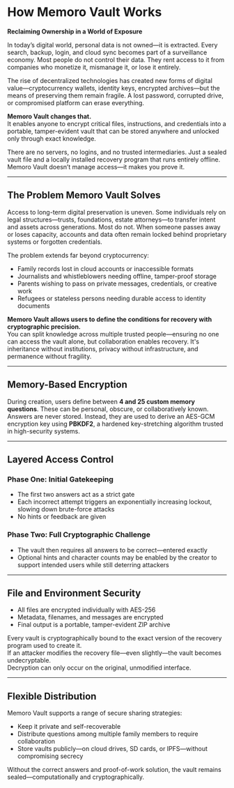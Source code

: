 # How Memoro Vault Works

**Reclaiming Ownership in a World of Exposure**

In today’s digital world, personal data is not owned—it is extracted. Every search, backup, login, and cloud sync becomes part of a surveillance economy. Most people do not control their data. They rent access to it from companies who monetize it, mismanage it, or lose it entirely.

The rise of decentralized technologies has created new forms of digital value—cryptocurrency wallets, identity keys, encrypted archives—but the means of preserving them remain fragile. A lost password, corrupted drive, or compromised platform can erase everything.

**Memoro Vault changes that.**  
It enables anyone to encrypt critical files, instructions, and credentials into a portable, tamper-evident vault that can be stored anywhere and unlocked only through exact knowledge.

There are no servers, no logins, and no trusted intermediaries. Just a sealed vault file and a locally installed recovery program that runs entirely offline. Memoro Vault doesn’t manage access—it makes you prove it.

---

## The Problem Memoro Vault Solves

Access to long-term digital preservation is uneven. Some individuals rely on legal structures—trusts, foundations, estate attorneys—to transfer intent and assets across generations. Most do not. When someone passes away or loses capacity, accounts and data often remain locked behind proprietary systems or forgotten credentials.

The problem extends far beyond cryptocurrency:

- Family records lost in cloud accounts or inaccessible formats  
- Journalists and whistleblowers needing offline, tamper-proof storage  
- Parents wishing to pass on private messages, credentials, or creative work  
- Refugees or stateless persons needing durable access to identity documents  

**Memoro Vault allows users to define the conditions for recovery with cryptographic precision.**  
You can split knowledge across multiple trusted people—ensuring no one can access the vault alone, but collaboration enables recovery. It's inheritance without institutions, privacy without infrastructure, and permanence without fragility.

---

## Memory-Based Encryption

During creation, users define between **4 and 25 custom memory questions**. These can be personal, obscure, or collaboratively known.  
Answers are never stored. Instead, they are used to derive an AES-GCM encryption key using **PBKDF2**, a hardened key-stretching algorithm trusted in high-security systems.

---

## Layered Access Control

### Phase One: Initial Gatekeeping

- The first two answers act as a strict gate  
- Each incorrect attempt triggers an exponentially increasing lockout, slowing down brute-force attacks  
- No hints or feedback are given  

### Phase Two: Full Cryptographic Challenge

- The vault then requires all answers to be correct—entered exactly  
- Optional hints and character counts may be enabled by the creator to support intended users while still deterring attackers  

---

## File and Environment Security

- All files are encrypted individually with AES-256  
- Metadata, filenames, and messages are encrypted  
- Final output is a portable, tamper-evident ZIP archive  

Every vault is cryptographically bound to the exact version of the recovery program used to create it.  
If an attacker modifies the recovery file—even slightly—the vault becomes undecryptable.  
Decryption can only occur on the original, unmodified interface.

---

## Flexible Distribution

Memoro Vault supports a range of secure sharing strategies:

- Keep it private and self-recoverable  
- Distribute questions among multiple family members to require collaboration  
- Store vaults publicly—on cloud drives, SD cards, or IPFS—without compromising secrecy  

Without the correct answers and proof-of-work solution, the vault remains sealed—computationally and cryptographically.
